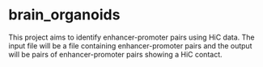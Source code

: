 # brain_organoids
This project aims to identify enhancer-promoter pairs using HiC data. The input file will be a file containing enhancer-promoter pairs and the output will be pairs of enhancer-promoter pairs showing a HiC contact.
